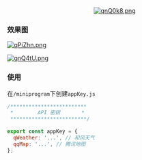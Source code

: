 <div align="center">
<a href="https://imgtu.com/i/qnQ0k8">
  <img src="https://s1.ax1x.com/2022/03/21/qnQ0k8.png" alt="qnQ0k8.png" border="0" />
</a>
</div>

### 效果图

[![qPiZhn.png](https://s1.ax1x.com/2022/03/17/qPiZhn.png)](https://imgtu.com/i/qPiZhn)

[![qnQ4tU.png](https://s1.ax1x.com/2022/03/21/qnQ4tU.png)](https://imgtu.com/i/qnQ4tU)

### 使用

在`/miniprogram`下创建`appKey.js`

```javascript
/*************************
 *        API 密钥       *
 *************************/

export const appKey = {
  qWeather: '...', // 和风天气
  qqMap: '...', // 腾讯地图
};
```
